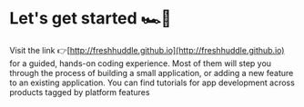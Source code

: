 # Let's get started 🏎💨
Visit the link 👉[http://freshhuddle.github.io](http://freshhuddle.github.io) for a guided, hands-on coding experience. Most of them will step you through the process of building a small application, or adding a new feature to an existing application. You can find tutorials for app development across products tagged by platform features
